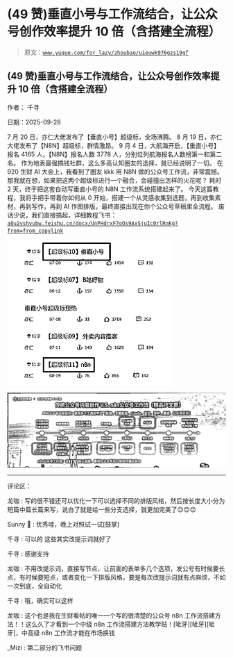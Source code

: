# (49 赞)垂直小号与工作流结合，让公众号创作效率提升 10 倍（含搭建全流程）

> 原文：[`www.yuque.com/for_lazy/zhoubao/uieuwk976gzs19gf`](https://www.yuque.com/for_lazy/zhoubao/uieuwk976gzs19gf)

## (49 赞)垂直小号与工作流结合，让公众号创作效率提升 10 倍（含搭建全流程）

作者： 千寻

日期：2025-09-28

7 月 20 日，亦仁大佬发布了【垂直小号】超级标，全场沸腾。 8 月 19 日，亦仁大佬发布了【N8N】超级标，群情激昂。
9 月 4 日，大航海开启，【垂直小号】报名 4165 人，【N8N】报名人数 3778 人，分别位列航海报名人数榜第一和第二名。
作为地表最强搞钱社群，这么多高认知圈友的选择，就已经说明了一切。 在 920 生财 AI 大会上，我看到了圈友 kkk 用 N8N 做的公众号工作流，非常震撼。
那我就在想，如果把这两个超级标进行一个融合，会碰撞出怎样的火花呢？ 耗时 2 天，终于把这套自动写垂直小号的 N8N 工作流系统搭建起来了。
今天这篇教程，我将手把手带着你如何从 0 开始，搭建一个从灵感收集到选题，再到收集素材，再到写作，再到 AI 作图排版，最终直接出现在你个公众号草稿里全流程。
废话少说，我们直接搞起，详细教程飞书：[`a0u2vshvubw.feishu.cn/docx/UnPHdrxF7oOs9AxSjuIc0rlRnKg?from=from_copylink`](https://a0u2vshvubw.feishu.cn/docx/UnPHdrxF7oOs9AxSjuIc0rlRnKg?from=from_copylink)

![](img/4537350e2b9703690990c06fcea62adb.png "None")

![](img/b395ae4748039aeb4ec7c18f71bfbcb9.png "None")

* * *

评论区：

龙咖 : 写的很不错还可以优化一下可以选择不同的排版风格，然后按长度大小分为短篇中篇长篇来写，说白了就是给一些分支选择，就更加完美了😊😊😊

Sunny 💃 : 优秀哇，晚上对照试一试[鼓掌]

千寻 : 可以的 这些其实改提示词就好了

千寻 : 感谢支持

龙咖 : 不用改提示词，直接写节点，让前面的表单多几个选项，发公号有时候要长点，有时候要短点，或者变化一下排版风格，要是每次改提示词就有点麻烦，不如一次到底，全自动化

千寻 : 哦，确实可以这样

龙咖 : 这个也是我在生财看帖的唯一一个写的很清楚的公众号 n8n 工作流搭建方法！！这么久了才看到一个中级 n8n 工作流搭建方法教学贴！[呲牙][呲牙][呲牙]，中高级 n8n 工作流才能在市场换钱

_Mizi : 第二部分的飞书问题